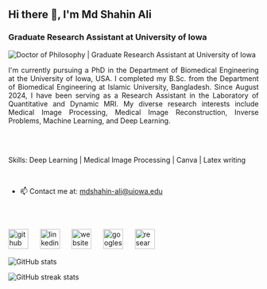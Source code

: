 ## Hi there 👋, I'm Md Shahin Ali
### Graduate Research Assistant at University of Iowa
![Doctor of Philosophy | Graduate Research Assistant at University of Iowa](https://media.licdn.com/dms/image/v2/D5616AQEAjBtc3pikuw/profile-displaybackgroundimage-shrink_200_800/profile-displaybackgroundimage-shrink_200_800/0/1699291510981?e=2147483647&v=beta&t=MuLRkDb5SMrb73snxElHmsSn5QVaM_I8yA4rRnMLQTs)

<p align="justify">
I'm currently pursuing a PhD in the Department of Biomedical Engineering at the University of Iowa, USA. I completed my B.Sc. from the Department of Biomedical Engineering at Islamic University, Bangladesh. Since August 2024, I have been serving as a Research Assistant in the Laboratory of Quantitative and Dynamic MRI. My diverse research interests include Medical Image Processing, Medical Image Reconstruction, Inverse Problems, Machine Learning, and Deep Learning.
</p>

<br><br>

Skills: Deep Learning | Medical Image Processing | Canva | Latex writing

<br>

- 📫 Contact me at: mdshahin-ali@uiowa.edu 

<br><br>

[<img src='https://cdn.jsdelivr.net/npm/simple-icons@3.0.1/icons/github.svg' alt='github' height='40'>](https://github.com/md-shahin-ali) &nbsp;&nbsp;&nbsp;&nbsp;
[<img src='https://cdn.jsdelivr.net/npm/simple-icons@3.0.1/icons/linkedin.svg' alt='linkedin' height='40'>](https://www.linkedin.com/in/md-shahin-ali/) &nbsp;&nbsp;&nbsp;&nbsp;
[<img src='https://cdn.jsdelivr.net/npm/simple-icons@3.0.1/icons/icloud.svg' alt='website' height='40'>](https://sites.google.com/view/md-shahin-ali/home) &nbsp;&nbsp;&nbsp;&nbsp;
[<img src='https://cdn.jsdelivr.net/npm/simple-icons@3.0.1/icons/googlescholar.svg' alt='googlescholar' height='40'>](https://scholar.google.com/citations?user=R35Lm8YAAAAJ&hl=en) &nbsp;&nbsp;&nbsp;&nbsp;
[<img src='https://cdn.jsdelivr.net/npm/simple-icons@3.0.1/icons/researchgate.svg' alt='researchgate' height='40'>](https://www.researchgate.net/profile/Md-Ali-177)

 

![GitHub stats](https://github-readme-stats.vercel.app/api?username=md-shahin-ali&show_icons=true)  

![GitHub streak stats](https://streak-stats.demolab.com/?user=md-shahin-ali)  

